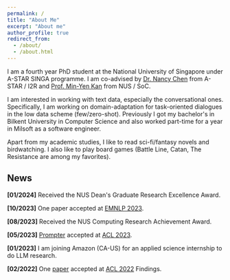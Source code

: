 ```yaml
---
permalink: /
title: "About Me"
excerpt: "About me"
author_profile: true
redirect_from: 
  - /about/
  - /about.html
---
```


I am a fourth year PhD student at the National University of Singapore under A-STAR SINGA programme. I am co-advised by [Dr. Nancy Chen](https://sites.google.com/site/nancyfchen/home?pli=1) from A-STAR / I2R and [Prof. Min-Yen Kan](https://www.comp.nus.edu.sg/~kanmy/) from NUS / SoC.

I am interested in working with text data, especially the conversational ones. Specifically, I am working on domain-adaptation for task-oriented dialogues in the low data scheme (few/zero-shot). Previously I got my bachelor's in Bilkent University in Computer Science and also worked part-time for a year in Milsoft as a software engineer. 

Apart from my academic studies, I like to read sci-fi/fantasy novels and birdwatching. I also like to play board games (Battle Line, Catan, The Resistance are among my favorites).   

## News
**[01/2024]** Received the NUS Dean's Graduate Research Excellence Award.

**[10/2023]** One paper accepted at [EMNLP 2023](https://2023.emnlp.org/).

**[08/2023]** Received the NUS Computing Research Achievement Award.

**[05/2023]** [Prompter](https://arxiv.org/abs/2306.04724) accepted at [ACL 2023](https://2023.aclweb.org/).

**[01/2023]** I am joining Amazon (CA-US) for an applied science internship to do LLM research.

**[02/2022]** One [paper](https://aclanthology.org/2022.findings-acl.131/) accepted at [ACL 2022](https://www.2022.aclweb.org/) Findings.
